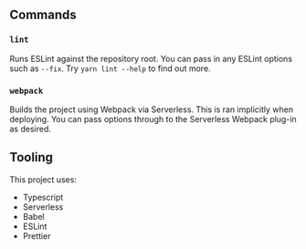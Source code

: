 ## Commands

### `lint`

Runs ESLint against the repository root. You can pass in any ESLint options such as `--fix`. Try `yarn lint --help` to find out more.

### `webpack`

Builds the project using Webpack via Serverless. This is ran implicitly when deploying. You can pass options through to the Serverless Webpack plug-in as desired.

## Tooling

This project uses:

- Typescript
- Serverless
- Babel
- ESLint
- Prettier
